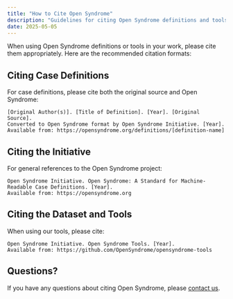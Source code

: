```yaml
---
title: "How to Cite Open Syndrome"
description: "Guidelines for citing Open Syndrome definitions and tools"
date: 2025-05-05
---
```


When using Open Syndrome definitions or tools in your work, please cite them appropriately. Here are the recommended citation formats:

## Citing Case Definitions

For case definitions, please cite both the original source and Open Syndrome:

```
[Original Author(s)]. [Title of Definition]. [Year]. [Original Source].
Converted to Open Syndrome format by Open Syndrome Initiative. [Year].
Available from: https://opensyndrome.org/definitions/[definition-name]
```

## Citing the Initiative

For general references to the Open Syndrome project:

```
Open Syndrome Initiative. Open Syndrome: A Standard for Machine-Readable Case Definitions. [Year].
Available from: https://opensyndrome.org
```

## Citing the Dataset and Tools

When using our tools, please cite:

```
Open Syndrome Initiative. Open Syndrome Tools. [Year].
Available from: https://github.com/OpenSyndrome/opensyndrome-tools
```

## Questions?

If you have any questions about citing Open Syndrome, please [contact us](mailto:contact@opensyndrome.org).
